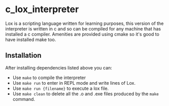 # c_lox_interpreter

Lox is a scripting language written for learning purposes, this version of the interpreter is written in c and so can be compiled for any machine that has installed a c compiler.
Amenities are provided using cmake so it's good to have installed make too.

## Installation

After installing dependencies listed above you can:

- Use `make` to compile the interpreter
- Use `make run` to enter in REPL mode and write lines of Lox.
- Use `make run {filename}` to execute a lox file.
- Use `make clean` to delete all the .o and .exe files produced by the `make` command.
